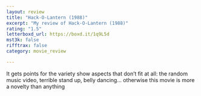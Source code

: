 ```yaml
---
layout: review
title: "Hack-O-Lantern (1988)"
excerpt: "My review of Hack-O-Lantern (1988)"
rating: "1.5"
letterboxd_url: https://boxd.it/1q9L5d
mst3k: false
rifftrax: false
category: movie_review

---
```


It gets points for the variety show aspects that don’t fit at all: the random music video, terrible stand up, belly dancing... otherwise this movie is more a novelty than anything